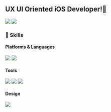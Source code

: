 ## UX UI Oriented iOS Developer!👋

<p>
  <a href="mailto:jjinggu96@gmail.com" target="_blank"><img src="https://img.shields.io/badge/jjinggu96@gmail.com-EA4335?style=flat-square&logo=Gmail&logoColor=white"/></a>
  <a href="https://www.linkedin.com/in/진균-정-a442bb210/" target="_blank"><img src="https://img.shields.io/badge/JinGyunJeong-0A66C2?style=flat-square&logo=Linkedin&logoColor=white"/></a>
</p>

### 💪 Skills
#### Platforms & Languages
<p>
  <img src="https://img.shields.io/badge/iOS-000000?style=flat-square&logo=iOS&logoColor=white"/>
  <img src="https://img.shields.io/badge/Swift-FA7343?style=flat-square&logo=Swift&logoColor=white"/>
</p>

#### Tools
<p>
  <img src="https://img.shields.io/badge/ReactiveX-B7178C?style=flat-square&logo=ReactiveX&logoColor=white"/>
  <img src="https://img.shields.io/badge/Firebase-FFCA28?style=flat-square&logo=Firebase&logoColor=black"/>
  <img src="https://img.shields.io/badge/Git-F05032?style=flat-square&logo=Git&logoColor=white"/>
</p>

#### Design
<p>
  <img src="https://img.shields.io/badge/Figma-#F24E1E?style=flat-square&logo=Figma&logoColor=white"/>
</p>
